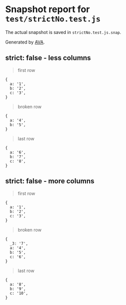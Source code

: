 # Snapshot report for `test/strictNo.test.js`

The actual snapshot is saved in `strictNo.test.js.snap`.

Generated by [AVA](https://ava.li).

## strict: false - less columns

> first row

    {
      a: '1',
      b: '2',
      c: '3',
    }

> broken row

    {
      a: '4',
      b: '5',
    }

> last row

    {
      a: '6',
      b: '7',
      c: '8',
    }

## strict: false - more columns

> first row

    {
      a: '1',
      b: '2',
      c: '3',
    }

> broken row

    {
      _3: '7',
      a: '4',
      b: '5',
      c: '6',
    }

> last row

    {
      a: '8',
      b: '9',
      c: '10',
    }
